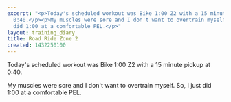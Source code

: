 ```yaml
---
excerpt: "<p>Today's scheduled workout was Bike 1:00 Z2 with a 15 minute pickup at
  0:40.</p><p>My muscles were sore and I don't want to overtrain myself. So, I just
  did 1:00 at a comfortable PEL.</p>"
layout: training_diary
title: Road Ride Zone 2
created: 1432250100
---
```

<p>Today's scheduled workout was Bike 1:00 Z2 with a 15 minute pickup at 0:40.</p><p>My muscles were sore and I don't want to overtrain myself. So, I just did 1:00 at a comfortable PEL.</p>
